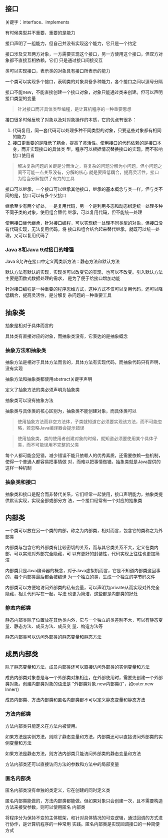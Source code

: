 ## 接口
关键字：interface、implements

有时候类型并不重要，重要的是能力

接口声明了一组能力，但自己并没有实现这个能力，它只是一个约定

接口涉及交互两方对象，一方需要实现这个接口，另一方使用这个接口，但双方对象都不直接互相依赖，它们
只是通过接口间接交互

类可以实现接口，表示类的对象具有接口所表示的能力

一个类可以实现多个接口，表明类的对象具备多种能力，各个接口之间以逗号分隔

接口不能new，不能直接创建一个接口对象，对象只能通过类来创建。但可以声明接口类型的变量

> 针对接口而非具体类型编程，是计算机程序的一种重要思想

接口很多时候反映了对象以及对对象操作的本质，它的优点有很多：
1. 代码复用，同一套代码可以处理多种不同类型的对象，只要这些对象都有相同的能力
2. 接口更重要的是降低了耦合，提高了灵活性。使用接口的代码依赖的是接口本身，而非实现接口的具体类
型，程序可以根据情况替换接口的实现，而不影响接口使用者

> 解决复杂问题的关键是分而治之，将复杂的问题分解为小问题，但小问题之间不可能一点关系没有，分解的核心
就是要降低耦合，提高灵活性，接口为恰当分解提供了有力的工具

接口可以继承，一个接口可以继承其他接口，继承的基本概念与类一样，但与类不同的是，接口可以有多个父接口

继承至少有两个好处，一是复用代码，另一个是利用多态和动态绑定统一处理多种不同子类的对象，使用组合替代
继承，可以复用代码，但不能统一处理

使用接口替代继承，针对接口编程，可以实现统一处理不同类型的对象，但接口没有代码实现，无法复用代码。将
接口和组合结合起来替代继承，就既可以统一处理，又可以复用代码了

### Java 8和Java 9对接口的增强
Java 8允许在接口中定义两类新方法：静态方法和默认方法

默认方法有默认的实现，实现类可以改变它的实现，也可以不改变。引入默认方法主要是函数式数据处理的需求，
是为了便于给接口增加功能

针对接口编程是一种重要的程序思维方式，这种方式不仅可以复用代码，还可以降低耦合，提高灵活性，是分解复
杂问题的一种重要工具

## 抽象类
抽象是相对于具体而言的

具体类有直接对应的对象，而抽象类没有，它表达的是抽象概念

### 抽象方法和抽象类
抽象方法是相对于具体方法而言的，具体方法有实现代码，而抽象代码只有声明，没有实现

抽象方法和抽象类都使用abstract关键字声明

定义了抽象方法的类必须声明为抽象类

抽象类可以没有抽象方法

抽象类与具体类的核心区别为，抽象类不能创建对象，而具体类可以

> 使用抽象方法而非空方法体，子类就知道它必须要实现该方法，而不可能忽略，若忽略Java编译器会提示错误

> 使用抽象类，类的使用者创建对象的时候，就知道必须要使用某个具体子类，而不可能误用不完整的父类

每个人都可能会犯错，减少错误不能只依赖人的优秀素质，还需要依赖一些机制，使得一个普通人都容易把事情做
对，而难以把事情做错。抽象类就是Java提供的这样一种机制

### 抽象类和接口
抽象类和接口是配合而非替代关系，它们经常一起使用，接口声明能力，抽象类提供默认实现，实现全部或部分方
法，一个接口经常有一个对应的抽象类

## 内部类
一个类可以放在另一个类的内部，称之为内部类，相对而言，包含它的类称之为外部类

内部类与包含它的外部类有比较密切的关系，而与其它类关系不大，定义在类内部，可以实现对外部完全隐藏，可
以有更好的封装性，代码实现上往往也更加简洁

内部类只是Java编译器的概念，对于Java虚拟机而言，它是不知道内部类这回事的，每个内部类最后都会被编译
为一个独立的类，生成一个独立的字节码文件

内部类可以方便地访问外部类的私有变量，可以声明为private从而实现对外完全隐藏，相关代码写在一起，写法
也更为简洁，这些都是内部类的好处

### 静态内部类
静态内部类除了位置放在其他类内外，它与一个独立的类差别不大，可以有静态变量、静态方法、成员方法、成员变
量、构造方法等

静态内部类可以访问外部类的静态变量和静态方法

## 成员内部类
除了静态变量和方法，成员内部类还可以直接访问外部类的实例变量和方法

成员内部类对象总是与一个外部类对象相连，在外部使用时，需要先创建一个外部类对象。创建内部类对象的语法是
"外部类对象.new内部类()"，如outer.new Inner()

成员内部类、方法内部类和匿名内部类都不可以定义静态变量和静态方法

### 方法内部类
方法内部类只能定义在方法内被使用。

如果方法是实例方法，则除了静态变量和方法，内部类还可以直接访问外部类的实例变量和方法

如果方法是静态方法，则方法内部类只能访问外部类的静态变量和方法

方法内部类还可以直接访问方法的参数和方法中的局部变量

### 匿名内部类
匿名内部类没有单独的类定义，它在创建的同时定义类

匿名内部类能做的，方法内部类都能做。但如果对象只会创建一次，且不需要构造方法来接受参数，则可以使用匿名
内部类

将程序分为保持不变的主体框架，和针对具体情况的可变逻辑，通过回调的方式进行协作，是计算机程序的一种常用
实践。匿名内部类是实现回调接口的一种简便方式




